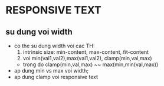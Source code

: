 # RESPONSIVE TEXT

## su dung voi width

- co the su dung width voi cac TH:
  1. intrinsic size: min-content, max-content, fit-content
  2. voi min(val1,val2),max(val1,val2), clamp(min,val,max)
  - trong do clamp(min,val,max) ~~ max(min,min(val,max))
- ap dung min vs max voi width;
- ap dung clamp voi responsive text
